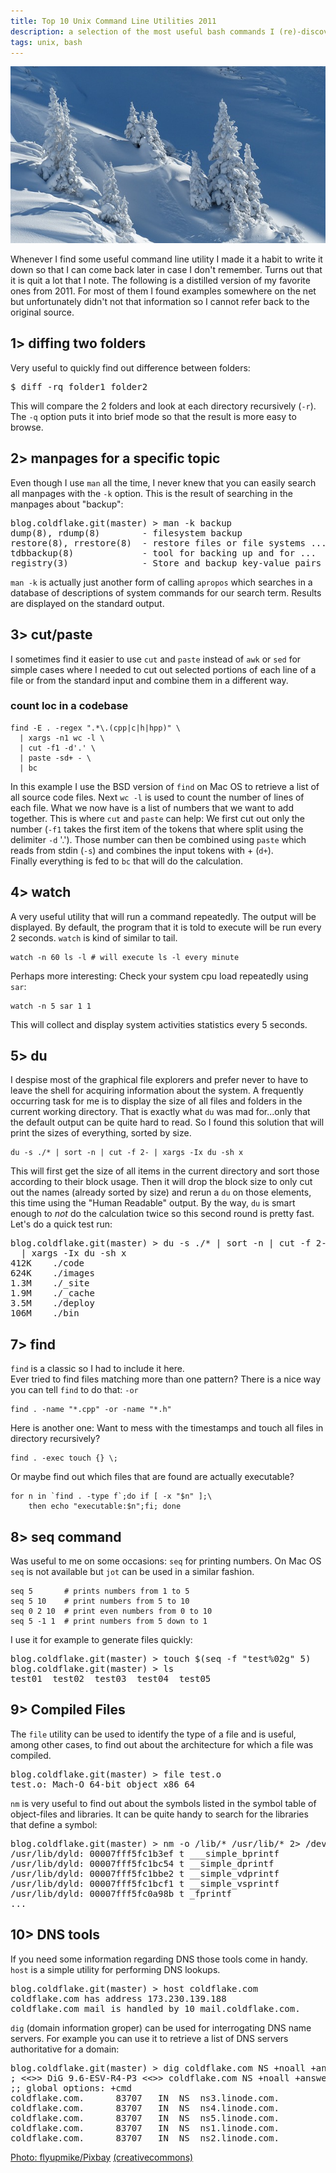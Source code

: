 ```yaml
---
title: Top 10 Unix Command Line Utilities 2011
description: a selection of the most useful bash commands I (re)-discovered this year
tags: unix, bash
---
```


![](/images/unixtools2011/snowtrees.jpg)

Whenever I find some useful command line utility I made it a habit to write it down so that I can come back later in case I don't remember. Turns out that it is quit a lot that I note. The following is a distilled version of my favorite ones from 2011. For most of them I found examples somewhere on the net but unfortunately didn't not that information so I cannot refer back to the original source.

## 1> diffing two folders

Very useful to quickly find out difference between folders:

<pre class="terminal">
$ diff -rq folder1 folder2
</pre>

This will compare the 2 folders and look at each directory recursively (`-r`). The `-q` option puts it into brief mode so that the result is more easy to browse.

## 2> manpages for a specific topic

Even though I use `man` all the time, I never knew that you can easily search all manpages with the `-k` option. This is the result of searching in the manpages about "backup":

<pre class="terminal">
<span id="prompt">blog.coldflake.git</span>(master) > man -k backup
dump(8), rdump(8)        - filesystem backup
restore(8), rrestore(8)  - restore files or file systems ...
tdbbackup(8)             - tool for backing up and for ...
registry(3)              - Store and backup key-value pairs
</pre>

`man -k` is actually just another form of calling `apropos` which searches in a database of descriptions of system commands for our search term. Results are displayed on the standard output.

## 3> cut/paste

I sometimes find it easier to use `cut` and `paste` instead of `awk` or `sed` for simple cases where I needed to cut out selected portions of each line of a file or from the standard input and combine them in a different way.

### count loc in a codebase

~~~ {.bash}
find -E . -regex ".*\.(cpp|c|h|hpp)" \
  | xargs -n1 wc -l \
  | cut -f1 -d'.' \
  | paste -sd+ - \
  | bc
~~~

In this example I use the BSD version of `find` on Mac OS to retrieve a list of all source code files. Next `wc -l` is used to count the number of lines of each file. What we now have is a list of numbers that we want to add together. This is where `cut` and `paste` can help: We first cut out only the number (`-f1` takes the first item of the tokens that where split using the delimiter `-d` '.'). Those number can then be combined using `paste` which reads from stdin (`-s`) and combines the input tokens with + (`d+`).  
Finally everything is fed to `bc` that will do the calculation.

## 4> watch

A very useful utility that will run a command repeatedly. The output will be displayed. By default, the program that it is told to execute will be run every 2 seconds. `watch` is kind of similar to tail.

~~~ {.bash}
watch -n 60 ls -l # will execute ls -l every minute
~~~

Perhaps more interesting: Check your system cpu load repeatedly using `sar`:

~~~ {.bash}
watch -n 5 sar 1 1
~~~

This will collect and display system activities statistics every 5 seconds.

## 5> du

I despise most of the graphical file explorers and prefer never to have to leave the shell for acquiring information about the system. A frequently occurring task for me is to display the size of all files and folders in the current working directory. That is exactly what `du` was mad for...only that the default output can be quite hard to read. So I found this solution that will print the sizes of everything, sorted by size.

~~~ {.bash}
du -s ./* | sort -n | cut -f 2- | xargs -Ix du -sh x
~~~

This will first get the size of all items in the current directory and sort those according to their block usage. Then it will drop the block size to only cut out the names (already sorted by size) and rerun a `du` on those elements, this time using the "Human Readable" output. By the way, `du` is smart enough to *not* do the calculation twice so this second round is pretty fast.  
Let's do a quick test run:

<pre class="terminal">
<span id="prompt">blog.coldflake.git</span>(master) > du -s ./* | sort -n | cut -f 2- \
  | xargs -Ix du -sh x
412K	./code
624K	./images
1.3M	./_site
1.9M	./_cache
3.5M	./deploy
106M	./bin
</pre>


## 7> find

`find` is a classic so I had to include it here.  
Ever tried to find files matching more than one pattern? There is a nice way you can tell `find` to do that: `-or`

~~~ {.bash}
find . -name "*.cpp" -or -name "*.h"
~~~

Here is another one: Want to mess with the timestamps and touch all files in directory recursively?

~~~ {.bash}
find . -exec touch {} \;
~~~

Or maybe find out which files that are found are actually executable?

~~~ {.bash}
for n in `find . -type f`;do if [ -x "$n" ];\
	then echo "executable:$n";fi; done
~~~

## 8> seq command

Was useful to me on some occasions:  `seq` for printing numbers. On Mac OS `seq` is not available but `jot` can be used in a similar fashion.

~~~ {.bash}
seq 5       # prints numbers from 1 to 5
seq 5 10    # print numbers from 5 to 10
seq 0 2 10  # print even numbers from 0 to 10
seq 5 -1 1  # print numbers from 5 down to 1
~~~

I use it for example to generate files quickly:

<pre class="terminal">
<span id="prompt">blog.coldflake.git</span>(master) > touch $(seq -f "test%02g" 5)
<span id="prompt">blog.coldflake.git</span>(master) > ls
test01  test02  test03  test04  test05
</pre>
    

## 9> Compiled Files

The `file` utility can be used to identify the type of a file and is useful, among other cases, to find out about the architecture for which a file was compiled.

<pre class="terminal">
<span id="prompt">blog.coldflake.git</span>(master) > file test.o
test.o: Mach-O 64-bit object x86_64
</pre>

`nm` is very useful to find out about the symbols listed in the symbol table of object-files and libraries. It can be quite handy to search for the libraries that define a symbol:

<pre class="terminal">
<span id="prompt">blog.coldflake.git</span>(master) > nm -o /lib/* /usr/lib/* 2> /dev/null | grep 'printf$'
/usr/lib/dyld: 00007fff5fc1b3ef t ___simple_bprintf
/usr/lib/dyld: 00007fff5fc1bc54 t __simple_dprintf
/usr/lib/dyld: 00007fff5fc1bbe2 t __simple_vdprintf
/usr/lib/dyld: 00007fff5fc1bcf1 t __simple_vsprintf
/usr/lib/dyld: 00007fff5fc0a98b t _fprintf
...
</pre>


## 10> DNS tools

If you need some information regarding DNS those tools come in handy. `host` is a simple utility for performing DNS lookups. 
<pre class="terminal">
<span id="prompt">blog.coldflake.git</span>(master) > host coldflake.com
coldflake.com has address 173.230.139.188
coldflake.com mail is handled by 10 mail.coldflake.com.
</pre>

`dig` (domain information groper) can be used for interrogating DNS name servers. For example you can use it to retrieve a list of DNS servers authoritative for a domain:

<pre class="terminal">
<span id="prompt">blog.coldflake.git</span>(master) > dig coldflake.com NS +noall +answer
; <<>> DiG 9.6-ESV-R4-P3 <<>> coldflake.com NS +noall +answer
;; global options: +cmd
coldflake.com.		83707	IN	NS	ns3.linode.com.
coldflake.com.		83707	IN	NS	ns4.linode.com.
coldflake.com.		83707	IN	NS	ns5.linode.com.
coldflake.com.		83707	IN	NS	ns1.linode.com.
coldflake.com.		83707	IN	NS	ns2.linode.com.
</pre>


<citation>[Photo: flyupmike/Pixbay](http://pixabay.com/en/users/flyupmike/) [(creativecommons)](http://creativecommons.org/publicdomain/zero/1.0/deed.en)</citation>

